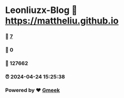 # Leonliuzx-Blog :link: https://mattheliu.github.io 
### :page_facing_up: [7](https://mattheliu.github.io/tag.html) 
### :speech_balloon: 0 
### :hibiscus: 127662 
### :alarm_clock: 2024-04-24 15:25:38 
### Powered by :heart: [Gmeek](https://github.com/Meekdai/Gmeek)
